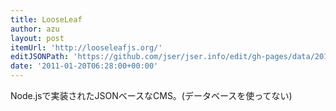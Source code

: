 ```yaml
---
title: LooseLeaf
author: azu
layout: post
itemUrl: 'http://looseleafjs.org/'
editJSONPath: 'https://github.com/jser/jser.info/edit/gh-pages/data/2011/01/index.json'
date: '2011-01-20T06:28:00+00:00'
---
```

Node.jsで実装されたJSONベースなCMS。(データベースを使ってない)
